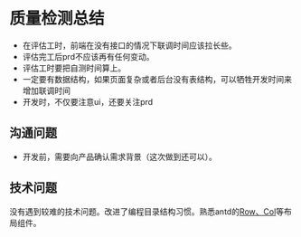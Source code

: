 # 质量检测总结

- 在评估工时，前端在没有接口的情况下联调时间应该拉长些。
- 评估完工后prd不应该再有任何变动。
- 评估工时要把自测时间算上。
- 一定要有数据结构，如果页面复杂或者后台没有表结构，可以牺牲开发时间来增加联调时间
- 开发时，不仅要注意ui，还要关注prd
  
## 沟通问题

- 开发前，需要向产品确认需求背景（这次做到还可以）。

## 技术问题

没有遇到较难的技术问题。改进了编程目录结构习惯。熟悉antd的[Row、Col](https://gist.github.com/smallmonsters/f8afd0b7dd60fe388976071848935d6b#file-row-jsx)等布局组件。
